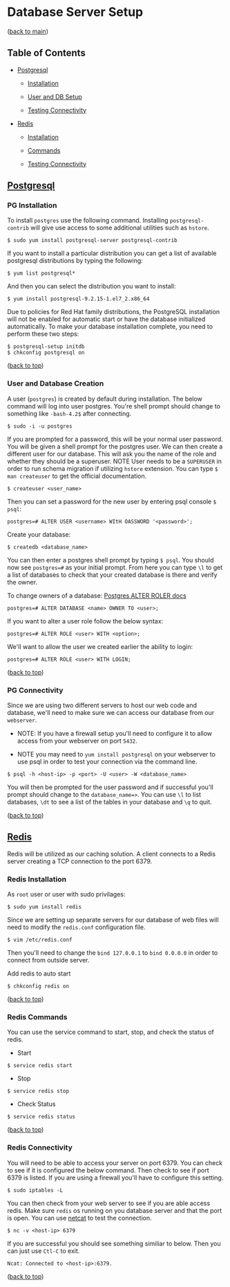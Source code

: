 # Database Server Setup
([back to main](../))
## Table of Contents
- [Postgresql](#postgresql)
	- [Installation](#pg-installation)

	- [User and DB Setup](#user-and-database-creation)
	
	- [Testing Connectivity](#pg-connectivity)

- [Redis](#redis)
	- [Installation](#redis-installation)

	- [Commands](#redis-commands)
	
	- [Testing Connectivity](#redis-connectivity)


## [Postgresql](https://www.postgresql.org/download/linux/redhat/)

### PG Installation 
To install `postgres` use the following command. Installing `postgresql-contrib` will give use access to some additional utilities such as `hstore`.
```
$ sudo yum install postgresql-server postgresql-contrib
```
If you want to install a particular distribution you can get a list of available postgresql distributions by typing the following:
```
$ yum list postgresql*
```
And then you can select the distribution you want to install:
```
$ yum install postgresql-9.2.15-1.el7_2.x86_64
```
Due to policies for Red Hat family distributions, the PostgreSQL installation will not be enabled for automatic start or have the database initialized automatically. 
To make your database installation complete, you need to perform these two steps:
```
$ postgresql-setup initdb
$ chkconfig postgresql on
```

([back to top](#table-of-contents))

### User and Database Creation
A user (`postgres`) is created by default during installation. The below command will log into user postgres. You're shell prompt should change to something like `-bash-4.2$` after connecting.
```
$ sudo -i -u postgres
```
If you are prompted for a password, this will be your normal user password. You will be given a shell prompt for the postgres user. 
We can then create a different user for our database. This will ask you the name of the role and whether they should be a superuser. 
NOTE User needs to be a `SUPERUSER` in order to run schema migration if utilizing `hstore` extension. You can type `$ man createuser` to get the official documentation. 
```
$ createuser <user_name>
```
Then you can set a password for the new user by entering psql console `$ psql`:
```
postgres=# ALTER USER <username> WItH OASSWORD '<password>';
```
Create your database:
```
$ createdb <database_name>
```
You can then enter a postgres shell prompt by typing `$ psql`. You should now see `postgres=#` as your initial prompt.
From here you can type `\l` to get a list of databases to check that your created database is there and verify the owner. 

To change owners of a database: [Postgres ALTER ROLER docs](https://www.postgresql.org/docs/9.0/static/sql-alterrole.html)
```
postgres=# ALTER DATABASE <name> OWNER TO <user>;
```
If you want to alter a user role follow the below syntax:
```
postgres=# ALTER ROLE <user> WITH <option>;
```
We'll want to allow the user we created earlier the ability to login: 
```
postgres=# ALTER ROLE <user> WITH LOGIN;
```

([back to top](#table-of-contents))

### PG Connectivity
Since we are using two different servers to host our web code and database, we'll need to make sure we can access our database from our `webserver`. 
- NOTE: If you have a firewall setup you'll need to configure it to allow access from your webserver on port `5432`.  

- NOTE you may need to `yum install postgresql` on your webserver to use psql in order to test your connection via the command line.

```
$ psql -h <host-ip> -p <port> -U <user> -W <database_name> 
```
You will then be prompted for the user password and if successful you'll prompt should change to the `database_name=>`. 
You can use `\l` to list databases, `\dt` to see a list of the tables in your database and `\q` to quit.

([back to top](#table-of-contents))

## [Redis](https://redis.io/topics/quickstart)
Redis will be utilized as our caching solution. A client connects to a Redis server creating a TCP connection to the port 6379. 

### Redis Installation 
As `root` user or user with sudo privilages:
```
$ sudo yum install redis
```
Since we are setting up separate servers for our database of web files will need to modify the `redis.conf` configuration file. 
```
$ vim /etc/redis.conf
```
Then you'll need to change the `bind 127.0.0.1` to `bind 0.0.0.0` in order to connect from outside server.

Add redis to auto start
```
$ chkconfig redis on
```

([back to top](#table-of-contents))

### Redis Commands
You can use the service command to start, stop, and check the status of redis.
- Start
```
$ service redis start
```
- Stop
```
$ service redis stop
```
- Check Status
```
$ service redis status
```

([back to top](#table-of-contents))

### Redis Connectivity 
You will need to be able to access your server on port 6379. You can check to see if it is configured the below command. Then check to see if port 6379 is listed. 
If you are using a firewall you'll have to configure this setting. 
```
$ sudo iptables -L
```
You can then check from your web server to see if you are able access redis. Make sure `redis` os running on you database server and that the port is open.
You can use [netcat](https://en.wikipedia.org/wiki/Netcat) to test the connection.
```
$ nc -v <host-ip> 6379
```
If you are successful you should see something similiar to below. Then you can just use `Ctl-C` to exit.
```
Ncat: Connected to <host-ip>:6379.
```

([back to top](#table-of-contents))

